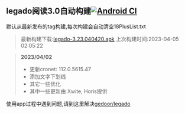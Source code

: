## legado阅读3.0自动构建[![Android CI](https://github.com/10bits/gedoor-Build/workflows/Android%20CI/badge.svg)](https://github.com/10bits/gedoor-Build/actions)

默认从最新发布的tag构建,每次构建会自动清空18PlusList.txt

> 最新构建下载:[legado-3.23.040420.apk](https://github.com/ligusx/gedoor-Build/releases/download/legado-3.23.040420/legado-3.23.040420.apk) 上次构建时间:2023-04-05 02:05:22
<!--start-->
> **2023/04/02**
> 
> * 更新cronet: 112.0.5615.47
> * 添加文字下划线
> * 其它一些优化
> * 其中一些更新由 Xwite, Horis提供
<!--end-->
  
使用app过程中遇到问题,请到这里解决[gedoor/legado](https://github.com/gedoor/legado/issues)

